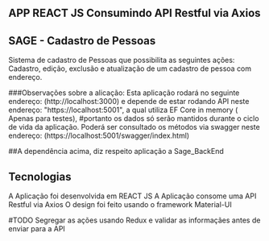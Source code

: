 ## APP REACT JS Consumindo API Restful via Axios
## SAGE - Cadastro de Pessoas 
Sistema de cadastro de Pessoas que possibilita as seguintes ações:
Cadastro, edição, exclusão e atualização de um cadastro de pessoa com endereço.

###Observações sobre a alicação:
Esta aplicação rodará no seguinte endereço: (http://localhost:3000) e depende de estar rodando API neste endereço: 
"https://localhost:5001", a qual utiliza EF Core in memory ( Apenas para testes),
#portanto os dados só serão mantidos durante o ciclo de vida da aplicação.
Poderá ser consultado os métodos via swagger neste endereço: (https://localhost:5001/swagger/index.html)

##A dependência acima, diz respeito aplicação a Sage_BackEnd


## Tecnologias
A Aplicação foi desenvolvida em REACT JS
A Aplicação consome uma API Restful via Axios
O design foi feito usando o framework Material-UI

#TODO Segregar as ações usando Redux e validar as informaçães antes de enviar para a API

